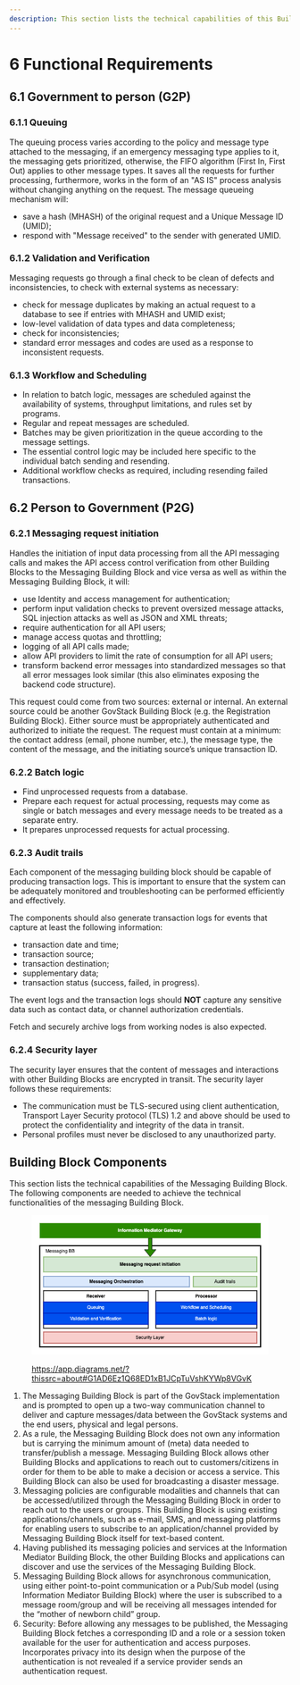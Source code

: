 ```yaml
---
description: This section lists the technical capabilities of this Building Block.
---
```


# 6 Functional Requirements

## 6.1 Government to person (G2P) <a href="#docs-internal-guid-c38a9447-7fff-fcb5-e6eb-c6419072f004" id="docs-internal-guid-c38a9447-7fff-fcb5-e6eb-c6419072f004"></a>

### **6.1.1 Queuing**

The queuing process varies according to the policy and message type attached to the messaging, if an emergency messaging type applies to it, the messaging gets prioritized, otherwise, the FIFO algorithm (First In, First Out) applies to other message types. It saves all the requests for further processing, furthermore, works in the form of an "AS IS" process analysis without changing anything on the request. The message queueing mechanism will:

* save a hash (MHASH) of the original request and a Unique Message ID (UMID);
* respond with "Message received" to the sender with generated UMID.

### **6.1.2 Validation and Verification**

Messaging requests go through a final check to be clean of defects and inconsistencies, to check with external systems as necessary:

* check for message duplicates by making an actual request to a database to see if entries with MHASH and UMID exist;
* low-level validation of data types and data completeness;
* check for inconsistencies;
* standard error messages and codes are used as a response to inconsistent requests.

### **6.1.3 Workflow and Scheduling**

* In relation to batch logic, messages are scheduled against the availability of systems, throughput limitations, and rules set by programs.
* Regular and repeat messages are scheduled.
* Batches may be given prioritization in the queue according to the message settings.
* The essential control logic may be included here specific to the individual batch sending and resending.
* Additional workflow checks as required, including resending failed transactions.

## 6.2 Person to Government (P2G) <a href="#docs-internal-guid-c38a9447-7fff-fcb5-e6eb-c6419072f004" id="docs-internal-guid-c38a9447-7fff-fcb5-e6eb-c6419072f004"></a>

### 6.2.1 Messaging request initiation

Handles the initiation of input data processing from all the API messaging calls and makes the API access control verification from other Building Blocks to the Messaging Building Block and vice versa as well as within the Messaging Building Block, it will:

* use Identity and access management for authentication;
* perform input validation checks to prevent oversized message attacks, SQL injection attacks as well as JSON and XML threats;
* require authentication for all API users;
* manage access quotas and throttling;
* logging of all API calls made;
* allow API providers to limit the rate of consumption for all API users;
* transform backend error messages into standardized messages so that all error messages look similar (this also eliminates exposing the backend code structure).

This request could come from two sources: external or internal. An external source could be another GovStack Building Block (e.g. the Registration Building Block). Either source must be appropriately authenticated and authorized to initiate the request. The request must contain at a minimum: the contact address (email, phone number, etc.), the message type, the content of the message, and the initiating source’s unique transaction ID.

### **6.2.2 Batch logic**

* Find unprocessed requests from a database.
* Prepare each request for actual processing, requests may come as single or batch messages and every message needs to be treated as a separate entry.
* It prepares unprocessed requests for actual processing.

### **6.2.3 Audit trails**

Each component of the messaging building block should be capable of producing transaction logs. This is important to ensure that the system can be adequately monitored and troubleshooting can be performed efficiently and effectively.

The components should also generate transaction logs for events that capture at least the following information:

* transaction date and time;
* transaction source;
* transaction destination;
* supplementary data;
* transaction status (success, failed, in progress).

The event logs and the transaction logs should **NOT** capture any sensitive data such as contact data, or channel authorization credentials.

Fetch and securely archive logs from working nodes is also expected.

### **6.2.4 Security layer**

The security layer ensures that the content of messages and interactions with other Building Blocks are encrypted in transit. The security layer follows these requirements:

* The communication must be TLS-secured using client authentication, Transport Layer Security protocol (TLS) 1.2 and above should be used to protect the confidentiality and integrity of the data in transit.
* Personal profiles must never be disclosed to any unauthorized party.

## Building Block Components

This section lists the technical capabilities of the Messaging Building Block. The following components are needed to achieve the technical functionalities of the messaging Building Block.

<figure><img src=".gitbook/assets/image3 (1) (1).png" alt=""><figcaption><p><a href="https://app.diagrams.net/?src=about#G1AD6Ez1Q68ED1xB1JCpTuVshKYWp8VGvK">https://app.diagrams.net/?thissrc=about#G1AD6Ez1Q68ED1xB1JCpTuVshKYWp8VGvK</a></p></figcaption></figure>

1. The Messaging Building Block is part of the GovStack implementation and is prompted to open up a two-way communication channel to deliver and capture messages/data between the GovStack systems and the end users, physical and legal persons.
2. As a rule, the Messaging Building Block does not own any information but is carrying the minimum amount of (meta) data needed to transfer/publish a message. Messaging Building Block allows other Building Blocks and applications to reach out to customers/citizens in order for them to be able to make a decision or access a service. This Building Block can also be used for broadcasting a disaster message.
3. Messaging policies are configurable modalities and channels that can be accessed/utilized through the Messaging Building Block in order to reach out to the users or groups. This Building Block is using existing applications/channels, such as e-mail, SMS, and messaging platforms for enabling users to subscribe to an application/channel provided by Messaging Building Block itself for text-based content.
4. Having published its messaging policies and services at the Information Mediator Building Block, the other Building Blocks and applications can discover and use the services of the Messaging Building Block.
5. Messaging Building Block allows for asynchronous communication, using either point-to-point communication or a Pub/Sub model (using Information Mediator Building Block) where the user is subscribed to a message room/group and will be receiving all messages intended for the “mother of newborn child” group.
6. Security: Before allowing any messages to be published, the Messaging Building Block fetches a corresponding ID and a role or a session token available for the user for authentication and access purposes. Incorporates privacy into its design when the purpose of the authentication is not revealed if a service provider sends an authentication request.
